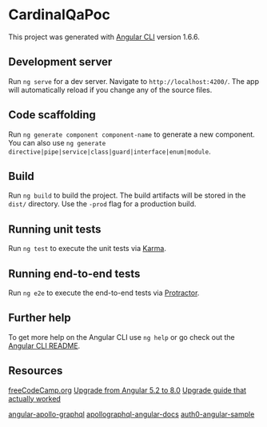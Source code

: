 # CardinalQaPoc

This project was generated with [Angular CLI](https://github.com/angular/angular-cli) version 1.6.6.

## Development server

Run `ng serve` for a dev server. Navigate to `http://localhost:4200/`. The app will automatically reload if you change any of the source files.

## Code scaffolding

Run `ng generate component component-name` to generate a new component. You can also use `ng generate directive|pipe|service|class|guard|interface|enum|module`.

## Build

Run `ng build` to build the project. The build artifacts will be stored in the `dist/` directory. Use the `-prod` flag for a production build.

## Running unit tests

Run `ng test` to execute the unit tests via [Karma](https://karma-runner.github.io).

## Running end-to-end tests

Run `ng e2e` to execute the end-to-end tests via [Protractor](http://www.protractortest.org/).

## Further help

To get more help on the Angular CLI use `ng help` or go check out the [Angular CLI README](https://github.com/angular/angular-cli/blob/master/README.md).

## Resources

[freeCodeCamp.org](https://youtu.be/GbivbPy00FU)
[Upgrade from Angular 5.2 to 8.0](https://update.angular.io/#5.2:8.0)
[Upgrade guide that actually worked](https://dzone.com/articles/upgrade-to-angular-7-in-5-simple-steps-1)

[angular-apollo-graphql](https://g00glen00b.be/apollo-graphql-angular/)
[apollographql-angular-docs](https://www.apollographql.com/docs/angular/)
[auth0-angular-sample](https://github.com/auth0-samples/auth0-angular-samples/tree/master/01-Login/src/app)

